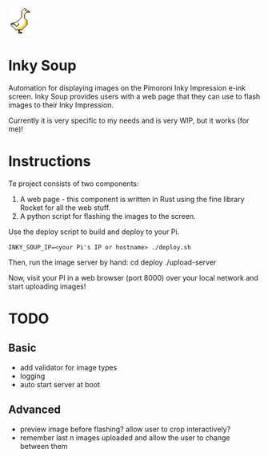 ![A Goose](https://github.com/aortez/inky-soup/blob/main/upload-server/static/favicon.ico "test picture")

# Inky Soup
Automation for displaying images on the Pimoroni Inky Impression e-ink screen.
Inky Soup provides users with a web page that they can use to flash images
to their Inky Impression.

Currently it is very specific to my needs and is very WIP, but it works (for me)!

# Instructions

Te project consists of two components:

1. A web page - this component is written in Rust using the fine library Rocket
for all the web stuff.
1. A python script for flashing the images to the screen.

Use the deploy script to build and deploy to your Pi.

    INKY_SOUP_IP=<your Pi's IP or hostname> ./deploy.sh

Then, run the image server by hand:
cd deploy
./upload-server

Now, visit your PI in a web browser (port 8000) over your local network and start uploading
images!


# TODO

## Basic
* add validator for image types
* logging
* auto start server at boot

## Advanced
* preview image before flashing? allow user to crop interactively?
* remember last n images uploaded and allow the user to change between them
